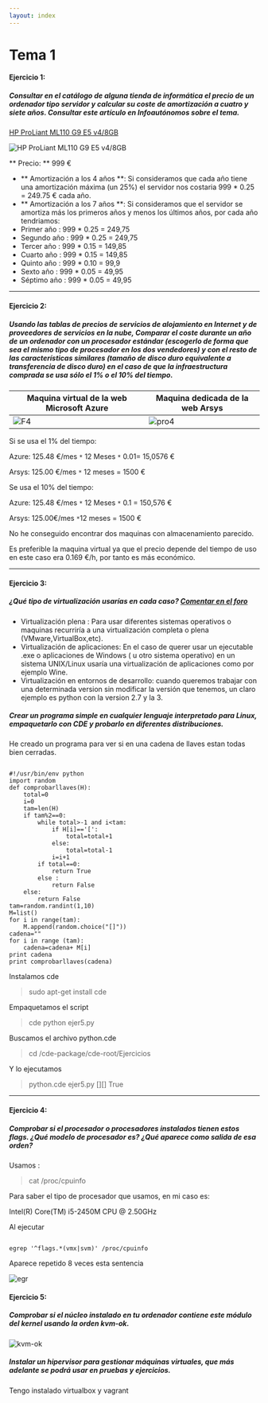 ```yaml
---
layout: index
---
```



# Tema 1


#### Ejercicio  1:

##### Consultar en el catálogo de alguna tienda de informática el precio de un ordenador tipo servidor y calcular su coste de amortización a cuatro y siete años. Consultar este artículo en Infoautónomos sobre el tema.



[HP ProLiant ML110 G9 E5 v4/8GB](https://www.pccomponentes.com/hp-proliant-ml110-g9-e5-v4-8gb)

![HP ProLiant ML110 G9 E5 v4/8GB](https://thumb.pccomponentes.com/w-85-85/articles/10/102676/hp-proliant-ml110-g9-e5-v4-8gb-1.jpg)

** Precio: ** 999 €


- ** Amortización a los 4 años **:  Si consideramos que cada año tiene una amortización máxima (un 25%) el servidor nos costaria 999 * 0.25 = 249.75 € cada año.
-  ** Amortización a los 7 años **: Si consideramos que el servidor se amortiza más los primeros años y menos los últimos años, por cada año tendriamos:
 -  Primer año :  999 * 0.25 = 249,75
 -  Segundo año : 999 * 0.25 = 249,75
 -  Tercer año :  999 * 0.15 = 149,85
 -  Cuarto año :  999 * 0.15 = 149,85
 -  Quinto año :  999 * 0.10 = 99,9
 -  Sexto año :   999 * 0.05 = 49,95
 -  Séptimo año : 999 * 0.05 = 49,95


_ _ _ 


#### Ejercicio  2: 

##### Usando las tablas de precios de servicios de alojamiento en Internet y de proveedores de servicios en la nube, Comparar el coste durante un año de un ordenador con un procesador estándar (escogerlo de forma que sea el mismo tipo de procesador en los dos vendedores) y con el resto de las características similares (tamaño de disco duro equivalente a transferencia de disco duro) en el caso de que la infraestructura comprada se usa sólo el 1% o el 10% del tiempo.


| Maquina virtual de la web Microsoft Azure | Maquina dedicada de la web Arsys |
|--------|--------|
| ![F4](http://i1356.photobucket.com/albums/q726/Makelele_Junior/F4_zpsmngnbkzl.png?t=1475617759)       | ![pro4](http://i1356.photobucket.com/albums/q726/Makelele_Junior/pro4_zpstegdgw2q.png?t=1475617756)       |



Si se usa el 1% del tiempo:

Azure:  125.48 €/mes `*` 12 Meses `*` 0.01= 15,0576 €

Arsys: 125.00 €/mes `*` 12 meses = 1500 €



Se usa el 10% del tiempo:

Azure:  125.48 €/mes `*` 12 Meses `*` 0.1 = 150,576 €

Arsys: 125.00€/mes `*`12 meses = 1500 €

No he conseguido encontrar dos maquinas con almacenamiento parecido.

Es preferible la maquina virtual ya que el precio depende del tiempo de uso en este caso era 0.169 €/h, por tanto es más económico.

_ _ _ 


#### Ejercicio  3:

##### ¿Qué tipo de virtualización usarías en cada caso? [Comentar en el foro](https://github.com/JJ/IV16-17/issues/1)

- Virtualización plena : Para usar diferentes sistemas operativos o maquinas recurriría a una virtualización completa o plena (VMware,VirtualBox,etc).
- Virtualización de aplicaciones: En el caso de querer usar un ejecutable .exe o aplicaciones de Windows ( u otro sistema operativo) en un sistema UNIX/Linux usaría una virtualización de aplicaciones como por ejemplo Wine.
- Virtualización en entornos de desarrollo: cuando queremos trabajar con una determinada version sin modificar la versión que tenemos, un claro ejemplo es python con la version 2.7 y la 3.


##### Crear un programa simple en cualquier lenguaje interpretado para Linux, empaquetarlo con CDE y probarlo en diferentes distribuciones.

He creado un programa para ver si en una cadena de llaves estan todas bien cerradas.

```

#!/usr/bin/env python
import random
def comprobarllaves(H):
	total=0
	i=0
	tam=len(H)
	if tam%2==0:
		while total>-1 and i<tam:
			if H[i]=='[':
				total=total+1
			else:
				total=total-1
			i=i+1
		if total==0:
			return True
		else :
			return False
	else:
		return False
tam=random.randint(1,10)
M=list()
for i in range(tam):
	M.append(random.choice("[]"))
cadena=""
for i in range (tam):
	cadena=cadena+ M[i]
print cadena
print comprobarllaves(cadena)

```

Instalamos cde

> sudo apt-get install cde

Empaquetamos el script

> cde python ejer5.py

Buscamos el archivo python.cde

> cd /cde-package/cde-root/Ejercicios

Y lo ejecutamos

> python.cde ejer5.py
> [][]
> True


_ _ _ 


#### Ejercicio 4:

##### Comprobar si el procesador o procesadores instalados tienen estos flags. ¿Qué modelo de procesador es? ¿Qué aparece como salida de esa orden?

Usamos :

> cat /proc/cpuinfo

Para saber el tipo de procesador que usamos, en mi caso es:

Intel(R) Core(TM) i5-2450M CPU @ 2.50GHz

Al ejecutar

```

egrep '^flags.*(vmx|svm)' /proc/cpuinfo

```

Aparece repetido 8 veces esta sentencia

![egr](http://i1356.photobucket.com/albums/q726/Makelele_Junior/Captura1_zpsvek4hpvu.png)


#### Ejercicio 5:


##### Comprobar si el núcleo instalado en tu ordenador contiene este módulo del kernel usando la orden kvm-ok.

![kvm-ok](http://i1356.photobucket.com/albums/q726/Makelele_Junior/Captura_zpskjre6xpq.png)

##### Instalar un hipervisor para gestionar máquinas virtuales, que más adelante se podrá usar en pruebas y ejercicios.

Tengo instalado virtualbox y vagrant 